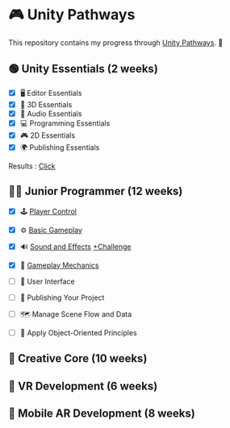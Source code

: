 # 🎮 Unity Pathways  

This repository contains my progress through [Unity Pathways](https://learn.unity.com/pathways). 🚀  

## 🟢 Unity Essentials (2 weeks)  

- [x] 🖥️ Editor Essentials  
- [x] 🎨 3D Essentials  
- [x] 🎵 Audio Essentials  
- [x] 💻 Programming Essentials  
- [x] 🎮 2D Essentials  
- [x] 🌍 Publishing Essentials  

Results : [Click](https://play.unity.com/en/games/cc689581-2287-4634-b9d8-580f6173dd18/unity-essentials)

## 👨‍💻 Junior Programmer (12 weeks)  

- [x] 🕹️ [Player Control](https://play.unity.com/en/games/b8abca7d-fdce-4444-ad99-e96ed8d0dab2/prototype-1)
- [x] ⚙️ [Basic Gameplay](https://play.unity.com/en/games/b68fda64-3055-4320-9d18-5ba9d94fda52/prototype-2)
- [x] 🔊 [Sound and Effects](https://play.unity.com/en/games/c4f54f6c-0794-46a7-9ca4-2893e25099b0/prototype-3) [+Challenge](https://play.unity.com/en/games/3c6e4275-e033-43a0-a9b9-4215a66455d7/prototype-3-challenge)
- [x] 🧩 [Gameplay Mechanics](https://play.unity.com/en/games/e4fa6821-1338-4613-b12a-bb38f439581a/prototype-4)  
- [ ] 🧭 User Interface  
- [ ] 🚀 Publishing Your Project  
- [ ] 🗺️ Manage Scene Flow and Data  
- [ ] 🧠 Apply Object-Oriented Principles  


## 🎨 Creative Core (10 weeks)  

## 🥽 VR Development (6 weeks)  

## 📱 Mobile AR Development (8 weeks)  
